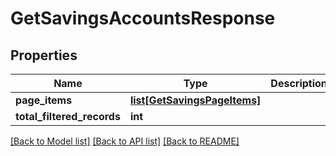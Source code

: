 # GetSavingsAccountsResponse

## Properties
Name | Type | Description | Notes
------------ | ------------- | ------------- | -------------
**page_items** | [**list[GetSavingsPageItems]**](GetSavingsPageItems.md) |  | [optional] 
**total_filtered_records** | **int** |  | [optional] 

[[Back to Model list]](../README.md#documentation-for-models) [[Back to API list]](../README.md#documentation-for-api-endpoints) [[Back to README]](../README.md)

